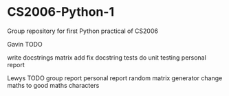 # CS2006-Python-1
Group repository for first Python practical of CS2006


Gavin TODO

write docstrings
matrix add
fix docstring tests
do unit testing
personal report

Lewys TODO
group report
personal report
random matrix generator
change maths to good maths characters